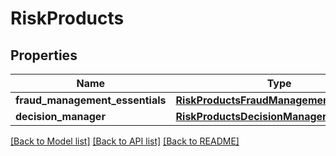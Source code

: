 # RiskProducts

## Properties
Name | Type | Description | Notes
------------ | ------------- | ------------- | -------------
**fraud_management_essentials** | [**RiskProductsFraudManagementEssentials**](RiskProductsFraudManagementEssentials.md) |  | [optional] 
**decision_manager** | [**RiskProductsDecisionManager**](RiskProductsDecisionManager.md) |  | [optional] 

[[Back to Model list]](../README.md#documentation-for-models) [[Back to API list]](../README.md#documentation-for-api-endpoints) [[Back to README]](../README.md)


